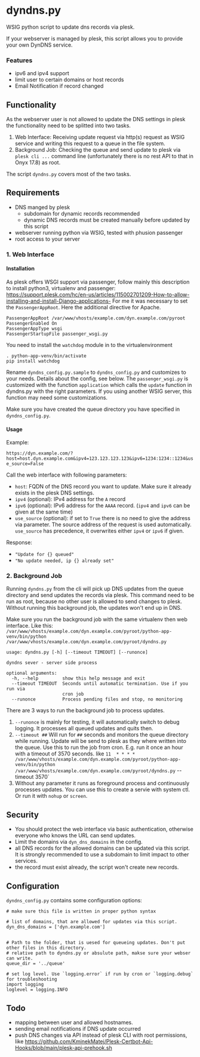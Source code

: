 # dyndns.py

WSIG python script to update dns records via plesk.

If your webserver is managed by plesk, this script allows you to provide your own DynDNS service.
### Features
- ipv6 and ipv4 support
- limit user to certain domains or host records
- Email Notification if record changed

## Functionality

As the webserver user is not allowed to update the DNS settings in plesk the functionality need to be splitted into two tasks. 
1. Web Interface: Receiving update request via http(s) request as WSIG service and writing this request to a queue in the file system.
2. Background Job: Checking the queue and send update to plesk via `plesk cli ...` command line (unfortunately there is no rest API to that in Onyx 17.8) as root.

The script `dyndns.py` covers most of the two tasks.

## Requirements
- DNS manged by plesk 
  - subdomain for dynamic records recommended
  - dynamic DNS records must be created manually before updated by this script
- webserver running python via WSIG, tested with phusion passenger  
- root access to your server


### 1. Web Interface
#### Installation
As plesk offers WSGI support via passenger, follow mainly this description to install python3, virtualenv and passenger: https://support.plesk.com/hc/en-us/articles/115002701209-How-to-allow-installing-and-install-Django-applications-
For me it was necessary to set the `PassengerAppRoot`.
Here the additional directive for Apache.
```
PassengerAppRoot /var/www/vhosts/example.com/dyn.example.com/pyroot
PassengerEnabled On
PassengerAppType wsgi
PassengerStartupFile passenger_wsgi.py
```

You need to install the `watchdog` module in to the virtualenvironment
```
. python-app-venv/bin/activate
pip install watchdog
```

Rename `dyndns_config.py.sample` to `dyndns_config.py` and customizes to your needs. Details about the config, see below.
The `passenger_wsgi.py` is customized with the function `application` which calls the `update` function in dyndns.py with the right parameters. If you using another WSIG server, this function may need some customizations. 

Make sure you have created the queue directory you have specified in `dyndns_config.py`.

#### Usage

Example:

`https://dyn.example.com/?host=host.dyn.example.com&ipv4=123.123.123.123&ipv6=1234:1234::1234&use_source=False`

Call the web interface with following parameters:

- `host`: FQDN of the DNS record you want to update. Make sure it already exists in the plesk DNS settings.
- `ipv4` (optional): IPv4 address for the `A` record
- `ipv6` (optional): IPv6 address for the `AAAA` record. (`ipv4` and `ipv6` can be given at the same time)
- `use_source` (optional): if set to `True` there is no need to give the address via parameter. The source address of the request is used automatically. `use_source` has precedence, it overwrites either `ipv4` or `ipv6` if given.  

Response:
- `"Update for {} queued"`
- `"No update needed, ip {} already set"`

### 2. Background Job

Running `dyndns.py` from the cli will pick up DNS updates from the queue directory and send updates the records via plesk. This command need to be run as root, because no other user is allowed to send changes to plesk.
Without running this background job, the updates won't end up in DNS.

Make sure you run the background job with the same virtualenv then web interface.
Like this: `/var/www/vhosts/example.com/dyn.example.com/pyroot/python-app-venv/bin/python /var/www/vhosts/example.com/dyn.example.com/pyroot/dyndns.py`

```
usage: dyndns.py [-h] [--timeout TIMEOUT] [--runonce]

dyndns sever - server side process

optional arguments:
  -h, --help         show this help message and exit
  --timeout TIMEOUT  Seconds until automatic termination. Use if you run via
                     cron job
  --runonce          Process pending files and stop, no monitoring
```

There are 3 ways to run the background job to process updates. 
1. `--runonce` is mainly for testing, it will automatically switch to debug logging. It processes all queued updates and quits then.
2. `--timeout ##` Will run for `##` seconds and monitors the queue directory while running. Update will be send to plesk as they where written into the queue. Use this to run the job from cron. E.g. run it once an hour with a timeout of 3570 seconds. 
like `11  * * * * /var/www/vhosts/example.com/dyn.example.com/pyroot/python-app-venv/bin/python /var/www/vhosts/example.com/dyn.example.com/pyroot/dyndns.py`
--timeout 3570`
3. Without any parameter it runs as foreground process and continuously processes updates. You can use this to create a servie with system ctl. Or run it with `nohup` or `screen`.

## Security

- You should protect the web interface via basic authentication, otherwise everyone who knows the URL can send updates.
- Limit the domains via `dyn_dns_domains` in the config. 
- all DNS records for the allowed domains can be updated via this script. It is strongly recommended to use a subdomain to limit impact to other services.
- the record must exist already, the script won't create new records.


## Configuration
`dyndns_config.py` contains some configuration options:
```
# make sure this file is written in proper python syntax 

# list of domains, that are allowed for updates via this script.
dyn_dns_domains = ['dyn.example.com']


# Path to the folder, that is uesed for queueing updates. Don't put other files in this directory.
# relative path to dyndns.py or absulute path, makse sure your webser can write.
queue_dir = '../queue'

# set log level. Use `logging.error` if run by cron or `logging.debug` for troubleshooting
import logging
loglevel = logging.INFO
```

## Todo
- mapping between user and allowed hostnames.
- sending email notifications if DNS update occurred
- push DNS changes via API instead of plesk CLI with root permissions, like https://github.com/KminekMatej/Plesk-Certbot-Api-Hooks/blob/main/plesk-api-prehook.sh
